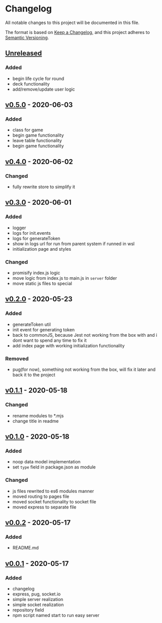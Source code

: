 # Changelog
All notable changes to this project will be documented in this file.

The format is based on [Keep a Changelog](https://keepachangelog.com/en/1.0.0/),
and this project adheres to [Semantic Versioning](https://semver.org/spec/v2.0.0.html).

## [Unreleased]
### Added
- begin life cycle for round
- deck functionality
- add/remove/update user logic

## [v0.5.0] - 2020-06-03
### Added
- class for game
- begin game functionality
- leave table functionality
- begin game functionality

## [v0.4.0] - 2020-06-02
### Changed
- fully rewrite store to simplify it

## [v0.3.0] - 2020-06-01
### Added
- logger
- logs for init.events
- logs for generateToken
- show in logs url for run from parent system if runned in wsl
- initialization page and styles

### Changed
- promisify index.js logic
- move logic from index.js to main.js in `server` folder
- move static js files to special 

## [v0.2.0] - 2020-05-23
### Added
- generateToken util
- init event for generating token
- back to commonJS, because Jest not working from the box with and i dont want to spend any time to fix it
- add index page with working initialization functionality

### Removed
- pug(for now), something not working from the box, will fix it later and back it to the project

## [v0.1.1] - 2020-05-18
### Changed
- rename modules to *.mjs
- change title in readme

## [v0.1.0] - 2020-05-18
### Added
- noop data model implementation
- set `type` field in package.json as module
### Changed
- js files rewrited to es6 modules manner
- moved routing to pages file
- moved socket functionality to socket file
- moved express to separate file

## [v0.0.2] - 2020-05-17
### Added
- README.md

## [v0.0.1] - 2020-05-17
### Added
- changelog
- express, pug, socket.io
- simple server realization
- simple socket realization
- repository field
- npm script named start to run easy server

[Unreleased]: https://github.com/ArtemNikolaev/ag-poker/compare/v0.5.0...HEAD
[v0.5.0]: https://github.com/ArtemNikolaev/ag-poker/compare/v0.4.0...v0.5.0
[v0.4.0]: https://github.com/ArtemNikolaev/ag-poker/compare/v0.3.0...v0.4.0
[v0.3.0]: https://github.com/ArtemNikolaev/ag-poker/compare/v0.2.0...v0.3.0
[v0.2.0]: https://github.com/ArtemNikolaev/ag-poker/compare/v0.1.1...v0.2.0
[v0.1.1]: https://github.com/ArtemNikolaev/ag-poker/compare/v0.1.0...v0.1.1
[v0.1.0]: https://github.com/ArtemNikolaev/ag-poker/compare/v0.0.2...v0.1.0
[v0.0.2]: https://github.com/ArtemNikolaev/ag-poker/compare/v0.0.1...v0.0.2
[v0.0.1]: https://github.com/ArtemNikolaev/ag-poker/compare/c07530c21e64f4eb402614144fdc8b0c53dfe086...v0.0.1
